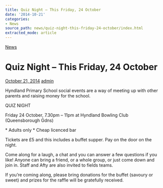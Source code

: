 ```yaml
---
title: Quiz Night – This Friday, 24 October
date: '2014-10-21'
categories:
- News
source_path: news/quiz-night-this-friday-24-october/index.html
extracted_mode: article
---
```

[News](/news/)

# Quiz Night – This Friday, 24 October

[October 21, 2014](/news/quiz-night-this-friday-24-october/) [admin](author/admin/)

Hyndland Primary School social events are a way of meeting up with other parents and raising money for the school.

QUIZ NIGHT

Friday 24 October, 7.30pm – 11pm at Hyndland Bowling Club (Queensborough Gdns)

\* Adults only \* Cheap licenced bar

Tickets are £5 and this includes a buffet supper. Pay on the door on the night.

Come along for a laugh, a chat and you can answer a few questions if you like! Anyone can bring a friend, or a whole group, or just come down and join in. Staff and Afty are also invited to fields teams.

If you’re coming along, please bring donations for the buffet (savoury or sweet) and prizes for the raffle will be gratefully received.
